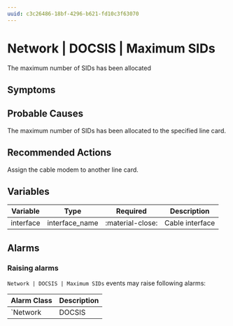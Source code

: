 ```yaml
---
uuid: c3c26486-18bf-4296-b621-fd10c3f63070
---
```

# Network | DOCSIS | Maximum SIDs

The maximum number of SIDs has been allocated

## Symptoms

## Probable Causes

The maximum number of SIDs has been allocated to the specified line card.

## Recommended Actions

Assign the cable modem to another line card.

## Variables

Variable | Type | Required | Description
--- | --- | --- | ---
interface | interface_name | :material-close: | Cable interface

## Alarms

### Raising alarms

`Network | DOCSIS | Maximum SIDs` events may raise following alarms:

Alarm Class | Description
--- | ---
`Network | DOCSIS | Maximum SIDs` | dispose
